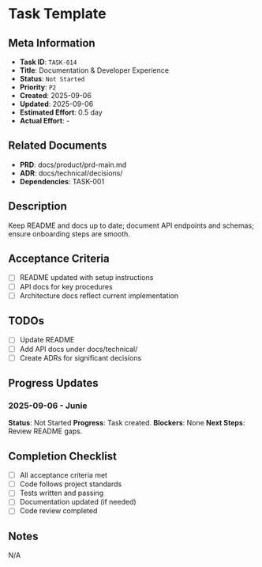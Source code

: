# Task Template

## Meta Information

- **Task ID**: `TASK-014`
- **Title**: Documentation & Developer Experience
- **Status**: `Not Started`
- **Priority**: `P2`
- **Created**: 2025-09-06
- **Updated**: 2025-09-06
- **Estimated Effort**: 0.5 day
- **Actual Effort**: -

## Related Documents

- **PRD**: docs/product/prd-main.md
- **ADR**: docs/technical/decisions/
- **Dependencies**: TASK-001

## Description

Keep README and docs up to date; document API endpoints and schemas; ensure onboarding steps are smooth.

## Acceptance Criteria

- [ ] README updated with setup instructions
- [ ] API docs for key procedures
- [ ] Architecture docs reflect current implementation

## TODOs

- [ ] Update README
- [ ] Add API docs under docs/technical/
- [ ] Create ADRs for significant decisions

## Progress Updates

### 2025-09-06 - Junie
**Status**: Not Started
**Progress**: Task created.
**Blockers**: None
**Next Steps**: Review README gaps.

## Completion Checklist

- [ ] All acceptance criteria met
- [ ] Code follows project standards
- [ ] Tests written and passing
- [ ] Documentation updated (if needed)
- [ ] Code review completed

## Notes

N/A
